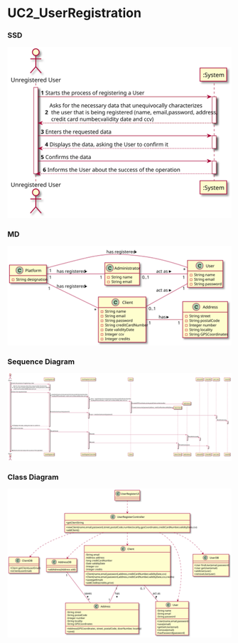 # UC2_UserRegistration

### SSD
![UC2_SSD.svg](UC2_SSD.svg)

### MD
![UC2_MD.svg](UC2_MD.svg)

### Sequence Diagram

![UC2_SD.svg](UC2_SD.svg)

### Class Diagram

![UC2_CD.svg](UC2_CD.svg)
